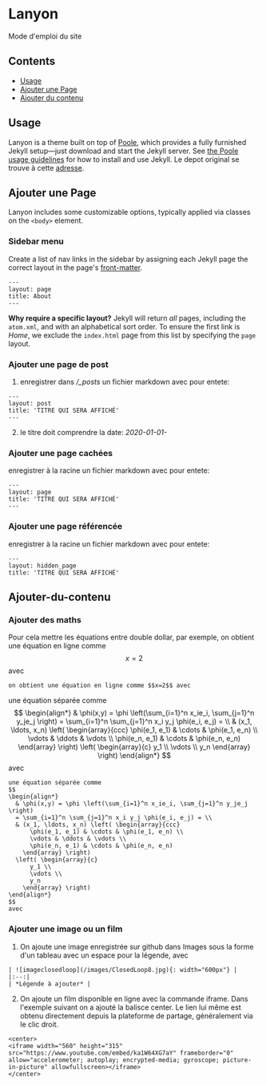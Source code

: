 # Lanyon
Mode d'emploi du site


## Contents

- [Usage](#usage)
- [Ajouter une Page](#Ajouter-une-Page)
- [Ajouter du contenu](#Ajouter-du-contenu)


## Usage

Lanyon is a theme built on top of [Poole](https://github.com/poole/poole), which provides a fully furnished Jekyll setup—just download and start the Jekyll server. See [the Poole usage guidelines](https://github.com/poole/poole#usage) for how to install and use Jekyll. Le depot original se trouve à cette [adresse](https://github.com/poole/lanyon/tree/gh-pages).


## Ajouter une Page

Lanyon includes some customizable options, typically applied via classes on the `<body>` element.


### Sidebar menu

Create a list of nav links in the sidebar by assigning each Jekyll page the correct layout in the page's [front-matter](http://jekyllrb.com/docs/frontmatter/).

```
---
layout: page
title: About
---
```

**Why require a specific layout?** Jekyll will return *all* pages, including the `atom.xml`, and with an alphabetical sort order. To ensure the first link is *Home*, we exclude the `index.html` page from this list by specifying the `page` layout.


### Ajouter une page de post

1. enregistrer dans */_posts* un fichier markdown avec pour entete:
```
---
layout: post
title: 'TITRE QUI SERA AFFICHÉ'
---
```

2. le titre doit comprendre la date: *2020-01-01-*

### Ajouter une page cachées 

enregistrer à la racine un fichier markdown avec pour entete:
```
---
layout: page
title: 'TITRE QUI SERA AFFICHÉ'
---
```
### Ajouter une page référencée

enregistrer à la racine un fichier markdown avec pour entete:
```
---
layout: hidden_page
title: 'TITRE QUI SERA AFFICHÉ'
```

## Ajouter-du-contenu

### Ajouter des maths

Pour cela mettre les équations entre double dollar, par exemple, on obtient une équation en ligne comme $$x=2$$ avec 
```
on obtient une équation en ligne comme $$x=2$$ avec 
```
une équation séparée comme
$$
\begin{align*}
  & \phi(x,y) = \phi \left(\sum_{i=1}^n x_ie_i, \sum_{j=1}^n y_je_j \right)
  = \sum_{i=1}^n \sum_{j=1}^n x_i y_j \phi(e_i, e_j) = \\
  & (x_1, \ldots, x_n) \left( \begin{array}{ccc}
      \phi(e_1, e_1) & \cdots & \phi(e_1, e_n) \\
      \vdots & \ddots & \vdots \\
      \phi(e_n, e_1) & \cdots & \phi(e_n, e_n)
    \end{array} \right)
  \left( \begin{array}{c}
      y_1 \\
      \vdots \\
      y_n
    \end{array} \right)
\end{align*}
$$
avec 

```
une équation séparée comme
$$
\begin{align*}
  & \phi(x,y) = \phi \left(\sum_{i=1}^n x_ie_i, \sum_{j=1}^n y_je_j \right)
  = \sum_{i=1}^n \sum_{j=1}^n x_i y_j \phi(e_i, e_j) = \\
  & (x_1, \ldots, x_n) \left( \begin{array}{ccc}
      \phi(e_1, e_1) & \cdots & \phi(e_1, e_n) \\
      \vdots & \ddots & \vdots \\
      \phi(e_n, e_1) & \cdots & \phi(e_n, e_n)
    \end{array} \right)
  \left( \begin{array}{c}
      y_1 \\
      \vdots \\
      y_n
    \end{array} \right)
\end{align*}
$$
avec 
```


### Ajouter une image ou un film

1. On ajoute une image enregistrée sur github dans Images sous la forme d'un tableau avec un espace pour la légende, avec

```
| ![imageclosedloop](/images/ClosedLoop8.jpg){: width="600px"} |
|:--:| 
| *Légende à ajouter* |
```

2. On ajoute un film disponible en ligne avec la commande iframe. Dans l'exemple suivant on a ajouté la balisce center. Le lien lui même est obtenu directement depuis la plateforme de partage, généralement via le clic droit.

```
<center>
<iframe width="560" height="315" src="https://www.youtube.com/embed/ka1W64XG7aY" frameborder="0" allow="accelerometer; autoplay; encrypted-media; gyroscope; picture-in-picture" allowfullscreen></iframe>
</center>
```


